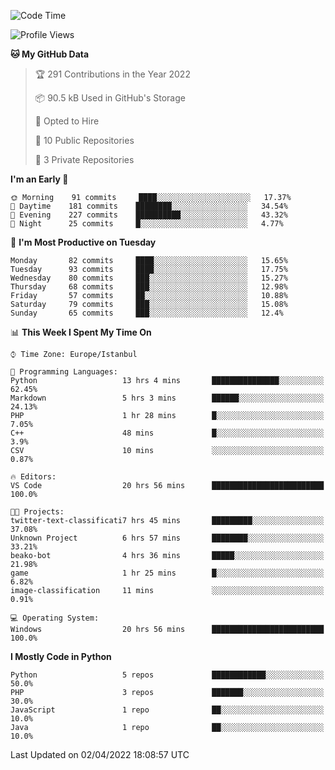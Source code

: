 <!--START_SECTION:waka-->
![Code Time](http://img.shields.io/badge/Code%20Time-121%20hrs%2044%20mins-blue)

![Profile Views](http://img.shields.io/badge/Profile%20Views-19-blue)

**🐱 My GitHub Data** 

> 🏆 291 Contributions in the Year 2022
 > 
> 📦 90.5 kB Used in GitHub's Storage 
 > 
> 💼 Opted to Hire
 > 
> 📜 10 Public Repositories 
 > 
> 🔑 3 Private Repositories  
 > 
**I'm an Early 🐤** 

```text
🌞 Morning    91 commits     ████░░░░░░░░░░░░░░░░░░░░░   17.37% 
🌆 Daytime    181 commits    ████████░░░░░░░░░░░░░░░░░   34.54% 
🌃 Evening    227 commits    ██████████░░░░░░░░░░░░░░░   43.32% 
🌙 Night      25 commits     █░░░░░░░░░░░░░░░░░░░░░░░░   4.77%

```
📅 **I'm Most Productive on Tuesday** 

```text
Monday       82 commits     ████░░░░░░░░░░░░░░░░░░░░░   15.65% 
Tuesday      93 commits     ████░░░░░░░░░░░░░░░░░░░░░   17.75% 
Wednesday    80 commits     ███░░░░░░░░░░░░░░░░░░░░░░   15.27% 
Thursday     68 commits     ███░░░░░░░░░░░░░░░░░░░░░░   12.98% 
Friday       57 commits     ██░░░░░░░░░░░░░░░░░░░░░░░   10.88% 
Saturday     79 commits     ███░░░░░░░░░░░░░░░░░░░░░░   15.08% 
Sunday       65 commits     ███░░░░░░░░░░░░░░░░░░░░░░   12.4%

```


📊 **This Week I Spent My Time On** 

```text
⌚︎ Time Zone: Europe/Istanbul

💬 Programming Languages: 
Python                   13 hrs 4 mins       ███████████████░░░░░░░░░░   62.45% 
Markdown                 5 hrs 3 mins        ██████░░░░░░░░░░░░░░░░░░░   24.13% 
PHP                      1 hr 28 mins        █░░░░░░░░░░░░░░░░░░░░░░░░   7.05% 
C++                      48 mins             █░░░░░░░░░░░░░░░░░░░░░░░░   3.9% 
CSV                      10 mins             ░░░░░░░░░░░░░░░░░░░░░░░░░   0.87%

🔥 Editors: 
VS Code                  20 hrs 56 mins      █████████████████████████   100.0%

🐱‍💻 Projects: 
twitter-text-classificati7 hrs 45 mins       █████████░░░░░░░░░░░░░░░░   37.08% 
Unknown Project          6 hrs 57 mins       ████████░░░░░░░░░░░░░░░░░   33.21% 
beako-bot                4 hrs 36 mins       █████░░░░░░░░░░░░░░░░░░░░   21.98% 
game                     1 hr 25 mins        █░░░░░░░░░░░░░░░░░░░░░░░░   6.82% 
image-classification     11 mins             ░░░░░░░░░░░░░░░░░░░░░░░░░   0.91%

💻 Operating System: 
Windows                  20 hrs 56 mins      █████████████████████████   100.0%

```

**I Mostly Code in Python** 

```text
Python                   5 repos             ████████████░░░░░░░░░░░░░   50.0% 
PHP                      3 repos             ███████░░░░░░░░░░░░░░░░░░   30.0% 
JavaScript               1 repo              ██░░░░░░░░░░░░░░░░░░░░░░░   10.0% 
Java                     1 repo              ██░░░░░░░░░░░░░░░░░░░░░░░   10.0%

```



 Last Updated on 02/04/2022 18:08:57 UTC
<!--END_SECTION:waka-->

<!--
**3nws/3nws** is a ✨ _special_ ✨ repository because its `README.md` (this file) appears on your GitHub profile.

Here are some ideas to get you started:

- 🔭 I’m currently working on ...
- 🌱 I’m currently learning ...
- 👯 I’m looking to collaborate on ...
- 🤔 I’m looking for help with ...
- 💬 Ask me about ...
- 📫 How to reach me: ...
- 😄 Pronouns: ...
- ⚡ Fun fact: ...
-->
